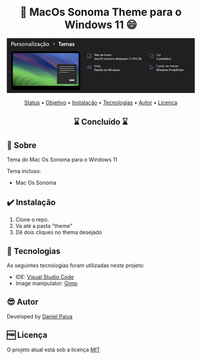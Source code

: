 <h1 align="center"> 🎨 MacOs Sonoma Theme para o Windows 11 😄</h1>

<p align="center">
    <img src="./_img/theme.png">
</p>

<p align="center">
 <a href="#status">Status</a> • 
 <a href="#objective">Objetivo</a> •
 <a href="#installation">Instalação</a> • 
 <a href="#technology">Tecnologias</a> • 
 <a href="#author">Autor</a> • 
 <a href="#licence">Licença</a>
</p>

<h2 align="center" id=status> 
	⌛ Concluído ⌛
</h2>

<h2 id=objective>📜 Sobre</h2>
Tema do Mac Os Sonoma para o Windows 11<br>

Tema incluso:

- Mac Os Sonoma

<h2 id=installation>✔️ Instalação</h2>

1. Clone o repo.
2. Va até a pasta "theme"
3. Dê dois cliques no thema desejado

<h2 id=technology>🧰 Tecnologias</h2>

As seguintes tecnologias foram utilizadas neste projeto:

- IDE: <a href="https://code.visualstudio.com/download">Visual Studio Code</a>
- Image manipulator: <a href="https://www.gimp.org/downloads/">Gimp</a>

<h2 id=author>😎 Autor</h2>

Developed by <a href="https://www.linkedin.com/in/danhpaiva/" target="_blank">Daniel Paiva</a>

<h2 id=licence>🆓 Licença</h2>
O projeto atual está sob a licença
<a href="https://github.com/danhpaiva/w11-theme-gnome44/blob/main/LICENSE" target="_blank">MIT</a>
